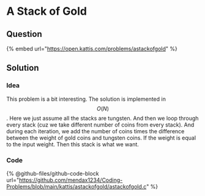 # A Stack of Gold

## Question

{% embed url="https://open.kattis.com/problems/astackofgold" %}

## Solution

### Idea

This problem is a bit interesting. The solution is implemented in $$O(N)$$. Here we just assume all the stacks are tungsten. And then we loop through every stack (cuz we take different number of coins from every stack). And during each iteration, we add the number of coins times the difference between the weight of gold coins and tungsten coins. If the weight is equal to the input weight. Then this stack is what we want.

### Code

{% @github-files/github-code-block url="https://github.com/mendax1234/Coding-Problems/blob/main/kattis/astackofgold/astackofgold.c" %}
